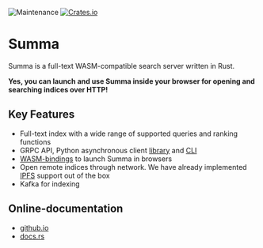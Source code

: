 ![Maintenance](https://img.shields.io/badge/maintenance-activly--developed-brightgreen.svg)
[![Crates.io](https://img.shields.io/crates/v/summa.svg)](https://crates.io/crates/summa)

# Summa

Summa is a full-text WASM-compatible search server written in Rust.

**Yes, you can launch and use Summa inside your browser for opening and searching indices over HTTP!**

## Key Features

- Full-text index with a wide range of supported queries and ranking functions
- GRPC API, Python asynchronous client [library](https://izihawa.github.io/summa/python-api) and [CLI](/summa-proto/python-api)
- [WASM-bindings](https://github.com/izihawa/summa/tree/master/summa-wasm) to launch Summa in browsers
- Open remote indices through network. We have already implemented [IPFS](https://izihawa.github.io/summa/ipfs-wasm-guide) support out of the box
- Kafka for indexing

## Online-documentation

- [github.io](https://izihawa.github.io)
- [docs.rs](https://docs.rs/summa)

